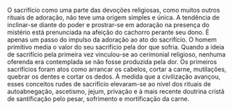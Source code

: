 ﻿O sacrifício como uma parte das devoções religiosas, como muitos outros rituais de adoração, não teve uma origem simples e única. A tendência de inclinar-se diante do poder e prostrar-se em adoração na presença do mistério está prenunciada na afeição do cachorro perante seu dono. É apenas um passo do impulso da adoração ao ato do sacrifício. O homem primitivo media o valor do seu sacrifício pela dor que sofria. Quando a ideia de sacrifício pela primeira vez vinculou-se ao cerimonial religioso, nenhuma oferenda era contemplada se não fosse produzida pela dor. Os primeiros sacrifícios foram atos como arrancar os cabelos, cortar a carne, mutilações, quebrar os dentes e cortar os dedos. À medida que a civilização avançou, esses conceitos rudes de sacrifício elevaram-se ao nível dos rituais de autoabnegação, ascetismo, jejum, privação e à mais recente doutrina cristã de santificação pelo pesar, sofrimento e mortificação da carne.